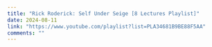 ```yaml
---
title: "Rick Roderick: Self Under Seige [8 Lectures Playlist]"
date: 2024-08-11
link: "https://www.youtube.com/playlist?list=PLA34681B9BE88F5AA"
comments: ""
---
```


